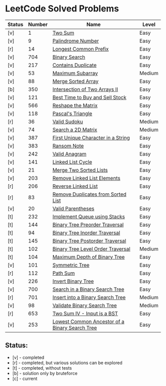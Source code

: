 # LeetCode Solved Problems

| Status | Number | Name                                                                                                                                 | Level  |
|--------|--------|--------------------------------------------------------------------------------------------------------------------------------------|--------|
| [v]    | 1      | [Two Sum](solutions/1.%20Two%20Sum.go)                                                                                               | Easy   |
| [v]    | 9      | [Palindrome Number](./solutions/9.%20Palindrome%20Number.go)                                                                         | Easy   |
| [r]    | 14     | [Longest Common Prefix](./solutions/14.%20Longest%20Common%20Prefix.go)                                                              | Easy   |
| [v]    | 704    | [Binary Search](./solutions/704.%20Binary%20Search.go)                                                                               | Easy   |
| [v]    | 217    | [Contains Duplicate](./solutions/217.%20Contains%20Duplicate.go)                                                                     | Easy   |
| [v]    | 53     | [Maximum Subarray](./solutions/53.%20Maximum%20Subarray.go)                                                                          | Medium |
| [v]    | 88     | [Merge Sorted Array](./solutions/88.%20Merge%20Sorted%20Array.go)                                                                    | Easy   |
| [b]    | 350    | [Intersection of Two Arrays II](./solutions/350.%20Intersection%20of%20Two%20Arrays%20II.go)                                         | Easy   |
| [v]    | 121    | [Best Time to Buy and Sell Stock](./solutions/121.%20Best%20Time%20to%20Buy%20and%20Sell%20Stock.go)                                 | Easy   |
| [v]    | 566    | [Reshape the Matrix](./solutions/566.%20Reshape%20the%20Matrix.go)                                                                   | Easy   |
| [v]    | 118    | [Pascal's Triangle](./solutions/118.%20Pascal's%20Triangle.go)                                                                       | Easy   |
| [r]    | 36     | [Valid Sudoku](./solutions/36.%20Valid%20Sudoku.go)                                                                                  | Medium |
| [v]    | 74     | [Search a 2D Matrix](./solutions/74.%20Search%20a%202D%20Matrix.go)                                                                  | Medium |
| [v]    | 387    | [First Unique Character in a String](./solutions/387.%20First%20Unique%20Character%20in%20a%20String.go)                             | Easy   |
| [v]    | 383    | [Ransom Note](./solutions/383.%20Ransom%20Note.go)                                                                                   | Easy   |
| [v]    | 242    | [Valid Anagram](./solutions/242.%20Valid%20Anagram.go)                                                                               | Easy   |
| [v]    | 141    | [Linked List Cycle](./solutions/141.%20Linked%20List%20Cycle.go)                                                                     | Easy   |
| [v]    | 21     | [Merge Two Sorted Lists](./solutions/21.%20Merge%20Two%20Sorted%20Lists.go)                                                          | Easy   |
| [v]    | 203    | [Remove Linked List Elements](./solutions/203.%20Remove%20Linked%20List%20Elements.go)                                               | Easy   |
| [r]    | 206    | [Reverse Linked List](./solutions/206.%20Reverse%20Linked%20List.go)                                                                 | Easy   |
| [r]    | 83     | [Remove Duplicates from Sorted List](./solutions/83.%20Remove%20Duplicates%20from%20Sorted%20List.go)                                | Easy   |
| [v]    | 20     | [Valid Parentheses](./solutions/20.%20Valid%20Parentheses.go)                                                                        | Easy   |
| [t]    | 232    | [Implement Queue using Stacks](./solutions/232.%20Implement%20Queue%20using%20Stacks.go)                                             | Easy   |
| [t]    | 144    | [Binary Tree Preorder Traversal](./solutions/144.%20Binary%20Tree%20Preorder%20Traversal.go)                                         | Easy   |
| [t]    | 94     | [Binary Tree Inorder Traversal](./solutions/94.%20Binary%20Tree%20Inorder%20Traversal.go)                                            | Easy   |
| [t]    | 145    | [Binary Tree Postorder Traversal](./solutions/145.%20Binary%20Tree%20Postorder%20Traversal.go)                                       | Easy   |
| [t]    | 102    | [Binary Tree Level Order Traversal](./solutions/102.%20Binary%20Tree%20Level%20Order%20Traversal.go)                                 | Medium |
| [t]    | 104    | [Maximum Depth of Binary Tree](./solutions/104.%20Maximum%20Depth%20of%20Binary%20Tree.go)                                           | Easy   |
| [v]    | 101    | [Symmetric Tree](./solutions/101.%20Symmetric%20Tree.go)                                                                             | Easy   |
| [r]    | 112    | [Path Sum](./solutions/112.%20Path%20Sum.go)                                                                                         | Easy   |
| [v]    | 226    | [Invert Binary Tree](./solutions/226.%20Invert%20Binary%20Tree.go)                                                                   | Easy   |
| [v]    | 700    | [Search in a Binary Search Tree](./solutions/700.%20Search%20in%20a%20Binary%20Search%20Tree.go)                                     | Easy   |
| [r]    | 701    | [Insert into a Binary Search Tree](./solutions/701.%20Insert%20into%20a%20Binary%20Search%20Tree.go)                                 | Medium |
| [v]    | 98     | [Validate Binary Search Tree](./solutions/98.%20Validate%20Binary%20Search%20Tree.go)                                                | Medium |
| [r]    | 653    | [Two Sum IV - Input is a BST](./solutions/653.%20Two%20Sum%20IV%20-%20Input%20is%20a%20BST.go)                                       | Easy   |
| [v]    | 253    | [Lowest Common Ancestor of a Binary Search Tree](./solutions/235.%20Lowest%20Common%20Ancestor%20of%20a%20Binary%20Search%20Tree.go) | Easy   |

Status:
- 
- [v] - completed
- [r] - completed, but various solutions can be explored
- [t] - completed, without tests
- [b] - solution only by bruteforce 
- [c] - current
